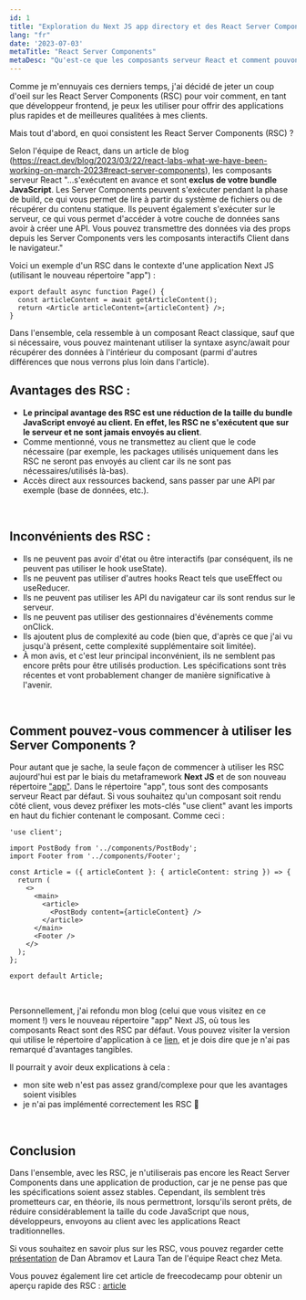 ```yaml
---
id: 1
title: "Exploration du Next JS app directory et des React Server Components"
lang: "fr"
date: '2023-07-03'
metaTitle: "React Server Components"
metaDesc: "Qu'est-ce que les composants serveur React et comment pouvons-nous les utiliser pour améliorer nos applications React ?"
---
```


Comme je m'ennuyais ces derniers temps, j'ai décidé de jeter un coup d'oeil sur les React Server Components (RSC) pour voir comment, en tant que développeur frontend, je peux les utiliser pour offrir des applications plus rapides et de meilleures qualitées à mes clients.

Mais tout d'abord, en quoi consistent les React Server Components (RSC) ?

Selon l'équipe  de React, dans un article de blog (https://react.dev/blog/2023/03/22/react-labs-what-we-have-been-working-on-march-2023#react-server-components), les composants serveur React "...s'exécutent en avance et sont **exclus de votre bundle JavaScript**. Les Server Components peuvent s'exécuter pendant la phase de build, ce qui vous permet de lire à partir du système de fichiers ou de récupérer du contenu statique. Ils peuvent également s'exécuter sur le serveur, ce qui vous permet d'accéder à votre couche de données sans avoir à créer une API. Vous pouvez transmettre des données via des props depuis les Server Components vers les composants interactifs Client dans le navigateur."

Voici un exemple d'un RSC dans le contexte d'une application Next JS (utilisant le nouveau répertoire "app") :

```
export default async function Page() {
  const articleContent = await getArticleContent();
  return <Article articleContent={articleContent} />;
}
```

Dans l'ensemble, cela ressemble à un composant React classique, sauf que si nécessaire, vous pouvez maintenant utiliser la syntaxe async/await pour récupérer des données à l'intérieur du composant (parmi d'autres différences que nous verrons plus loin dans l'article).

## Avantages des RSC :

- **Le principal avantage des RSC est une réduction de la taille du bundle JavaScript envoyé au client. En effet, les RSC ne s'exécutent que sur le serveur et ne sont jamais envoyés au client**.
- Comme mentionné, vous ne transmettez au client que le code nécessaire (par exemple, les packages utilisés uniquement dans les RSC ne seront pas envoyés au client car ils ne sont pas nécessaires/utilisés là-bas).
- Accès direct aux ressources backend, sans passer par une API par exemple (base de données, etc.).

&nbsp;

## Inconvénients des RSC :

- Ils ne peuvent pas avoir d'état ou être interactifs (par conséquent, ils ne peuvent pas utiliser le hook useState).
- Ils ne peuvent pas utiliser d'autres hooks React tels que useEffect ou useReducer.
- Ils ne peuvent pas utiliser les API du navigateur car ils sont rendus sur le serveur.
- Ils ne peuvent pas utiliser des gestionnaires d'événements comme onClick.
- Ils ajoutent plus de complexité au code (bien que, d'après ce que j'ai vu jusqu'à présent, cette complexité supplémentaire soit limitée).
- À mon avis, et c'est leur principal inconvénient, ils ne semblent pas encore prêts pour être utilisés production. Les spécifications sont très récentes et vont probablement changer de manière significative à l'avenir.

&nbsp;

## Comment pouvez-vous commencer à utiliser les Server Components ?

Pour autant que je sache, la seule façon de commencer à utiliser les RSC aujourd'hui est par le biais du metaframework **Next JS** et de son nouveau répertoire ["app"](https://nextjs.org/docs/app).
Dans le répertoire "app", tous sont des composants serveur React par défaut. Si vous souhaitez qu'un composant soit rendu côté client, vous devez préfixer les mots-clés "use client" avant les imports en haut du fichier contenant le composant. Comme ceci :

```
'use client';

import PostBody from '../components/PostBody';
import Footer from '../components/Footer';

const Article = ({ articleContent }: { articleContent: string }) => {
  return (
    <>
      <main>
        <article>
          <PostBody content={articleContent} />
        </article>
      </main>
      <Footer />
    </>
  );
};

export default Article;
```
&nbsp;

Personnellement, j'ai refondu mon blog (celui que vous visitez en ce moment !) vers le nouveau répertoire "app" Next JS, où tous les composants React sont des RSC par défaut. Vous pouvez visiter la version qui utilise le répertoire d'application à ce [lien](https://staging.marouanefaris.dev/), et je dois dire que je n'ai pas remarqué d'avantages tangibles.

Il pourrait y avoir deux explications à cela :

- mon site web n'est pas assez grand/complexe pour que les avantages soient visibles
- je n'ai pas implémenté correctement les RSC 🤷

&nbsp;

## Conclusion

Dans l'ensemble, avec les RSC, je n'utiliserais pas encore les React Server Components dans une application de production, car je ne pense pas que les spécifications soient assez stables. Cependant, ils semblent très prometteurs car, en théorie, ils nous permettront, lorsqu'ils seront prêts, de réduire considérablement la taille du code JavaScript que nous, développeurs, envoyons au client avec les applications React traditionnelles.

Si vous souhaitez en savoir plus sur les RSC, vous pouvez regarder cette [présentation](https://www.youtube.com/watch?v=TQQPAU21ZUw&t=3276s) de Dan Abramov et Laura Tan de l'équipe React chez Meta.

Vous pouvez également lire cet article de freecodecamp pour obtenir un aperçu rapide des RSC : [article](https://www.freecodecamp.org/news/react-server-components-for-beginners/)